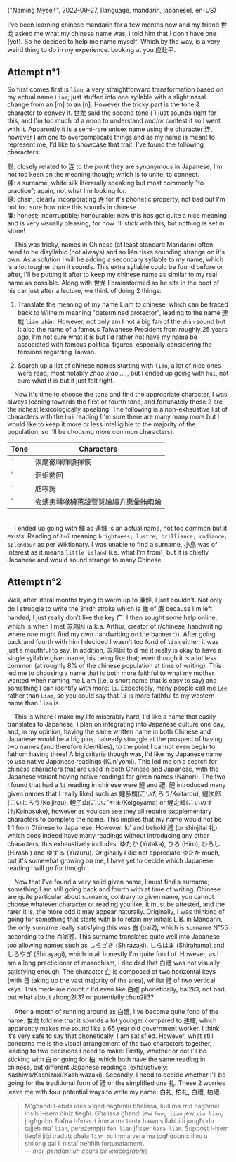 ("Naming Myself", 2022-09-27, [language, mandarin, japanese], en-US)

<span class="lettrine">I</span>'ve been learning chinese mandarin for a few months now and my friend 世龙 asked me what my chinese name was, I told him that I don't have one (yet). So he decided to help me name myself! Which by the way, is a very weird thing to do in my experience. Looking at you 应赴平.

## Attempt n°1
<span class="lettrine">S</span>o first comes first is `lian`, a very straightforward transformation based on my actual name `Liam`; just stuffed into one syllable with a slight nasal change from an [m] to an [n]. However the tricky part is the tone & character to convey it. 世龙 said the second tone (́ ́) just sounds right for this, and I'm too much of a noob to understand and/or contest it so I went with it. Apparently it is a semi-rare unisex name using the character 连, however I am one to overcomplicate things and as my name is meant to represent me, I'd like to showcase that trait. I've found the following characters:

聯: closely related to 连 to the point they are synonymous in Japanese, I'm not too keen on the meaning though; which is to unite, to connect.\
練: a surname, white silk literarally speaking but most commonly "to practice"; again, not what I'm looking for.\
鏈: chain, clearly incorporating 连 for it's phonetic property, not bad but I'm not too sure how nice this sounds in chinese\
廉: honest; incorruptible; honourable: now this has got quite a nice meaning and is very visually pleasing, for now I'll stick with this, but nothing is set in stone!

    This was tricky, names in Chinese (at least standard Mandarin) often need to be disyllabic (not always) and so lián risks sounding strange on it's own. As a solution I will be adding a secondary syllable to my name, which is a lot tougher than it sounds. This extra syllable could be found before or after, I'll be putting it after to keep my chinese name as similar to my real name as possible. Along with 世龙 I brainstormed as he sits in the boot of his car just after a lecture, we think of doing 2 things:

1. Translate the meaning of my name Liam to chinese, which can be traced back to Wilhelm meaning "determined protector", leading to the name 連戰 `lián zhàn`. However, not only am I not a big fan of the `zhàn` sound but it also the name of a famous Taiwanese President from roughly 25 years ago, I'm not sure what it is but I'd rather not have my name be associated with famous political figures, especially considering the tensions regarding Taiwan.
	
2. Search up a list of chinese names starting with `lián`, a lot of nice ones were read, most notably *zhao xiao ....*, but I ended up going with `hui`, not sure what it is but it just felt right.

    Now it's time to choose the tone and find the appropriate character, I was always leaning towards the first or fourth tone, and fortunately those 2 are the richest lexicologically speaking. The following is a non-exhaustive list of characters with the `hui` reading (I'm sure there are many many more but I would like to keep it more or less intelligible to the majority of the population, so I'll be choosing more common characters).


| Tone | Characters   					|
|------|--------------------------------|
|  ¯   | 诙麾徽暉輝隳揮恢         			|
|  ´   | 洄蛔茴回                			|
|  ˇ   | 虺咴誨                  		|
|  `   | 会蟪恚彗喙穢蕙諱薈慧繪繢卉惠彙賄晦燴	|

\
    I ended up going with 輝 as 連輝 is an actual name, not too common but it exists! Reading of `huī` meaning `brightness; lustre; brilliance; radiance; splendour` as per Wiktionary. I was unable to find a surname, 小島 was of interest as it means `little island` (i.e. what I'm from), but it is chiefly Japanese and would sound strange to many Chinese.

## Attempt n°2
<span class="lettrine">W</span>ell, after literal months trying to warm up to 廉輝, I just couldn't. Not only do I struggle to write the 3^rd^ stroke which is 撇 of 廉 because I'm left handed, I just really don't like the key 广. I then sought some help online, which is when I met 苏鸿因 (a.k.a. Arthur, creator of r/chinese_handwriting where one might find my own handwriting on the banner :)). After going back and fourth with him I decided I wasn't too fond of `lian` either, it was just a mouthful to say. In addition, 苏鸿因 told me it really is okay to have a single syllable given name, his being like that; even though it is a lot less common (at roughly 8% of the chinese population at time of writing). This led me to choosing a name that is both more faithful to what my mother wanted when naming me Liam (i.e. a short name that is easy to say) and something I can identify with more: `li`. Expectedly, many people call me `Lee` rather than `Liam`, so you could say that `li` is more faithful to my western name than `lian` is. 

    This is where I make my life miserably hard, I'd like a name that easily translates to Japanese, I plan on integrating into Japanese culture one day, and, in my opinion, having the same written name in both Chinese and Japanese would be a big plus. I already struggle at the prospect of having two names (and therefore identities), to the point I cannot even begin to fathom having three! A big criteria though was, I'd like my Japanese name to use native Japanese readings (Kun'yomi). This led me on a search for chinese characters that are used in both Chinese and Japanese, with the Japanese variant having native readings for given names (Nanori). The two I found that had a `li` reading in chinese were 鯉 and 禮. 鯉 introduced many given names that I really liked such as 鯉多朗(こいたろう/Koitarou), 鯉次郎(こいじろう/Koijirou​), 鯉子山(こいごやま/Koigoyama​) or 鯉之輔(こいのすけ/Koinosuke), however as you can see they all require supplementary characters to complete the name. This implies that my name would not be 1:1 from Chinese to Japanese. However, lo' and behold 禮 (or shinjitai 礼), which does indeed have many readings without introducing any other characters, this exhaustively includes: ​ゆたか (Yutaka​), ひろ (Hiro), ひろし (Hiroshi) and ゆずる (Yuzuru). Originally I did not appreciate ​ゆたか much, but it's somewhat growing on me, I have yet to decide which Japanese reading I will go for though.

    Now that I've found a very solid given name, I must find a surname; something I am still going back and fourth with at time of writing. Chinese are quite particular about surname, contrary to given name, you cannot choose whatever character or reading you like; it must be attested, and the rarer it is, the more odd it may appear naturally. Originally, I was thinking of going for something that starts with b to retain my initials L.B. in Mandarin, the only surname really satisfying this was 白 (bai2), which is surname N°55 according to the 百家姓. This surname translates quite well into Japanese too allowing names such as しらざき (Shirazaki), しらはま (Shirahama) and しらやぎ (Shirayagi), which in all honestly I'm quite fond of. However, as I am a long practicioner of masochism, I decided that 白禮 was not visually satisfying enough. The character 白 is composed of two horizontal keys (with 日 taking up the vast majority of the area), whilst 禮 of two vertical keys. This made me doubt if I'd even like 白禮 phonetically, bai2li3, not bad; but what about zhong2li3? or potentially chun2li3? 

    After a month of running around as 白禮, I've become quite fond of the name. 世龙 told me that it sounds a lot younger compared to 連輝, which apparently makes me sound like a 65 year old government worker. I think it's very safe to say that phonetically, I am satisfied. However, what still concerns me is the visual arrangement of the two characters together, leading to two decisions I need to make: Firstly, whether or not I'll be sticking with 白 or going for 柏, which both have the same reading in chinese, but different Japanese readings (exhaustively: Kashiwa/Kashizaki/Kashiwazaki). Secondly, I need to decide whether I'll be going for the traditional form of 禮 or the simplified one 礼. These 2 worries leave me with four potential ways to write my name: 白礼, 柏礼, 白禮, 柏禮.

>M'għandi l-ebda idea x'qed nagħmlu bħalissa, kull ma rrid nagħmel insib l-isem ċiniż tiegħi. Għalissa għandi jew `feng lian` jew `xia lian`, jogħġobni ħafna l-ħoss `f` imma ma tantx hawn sillabbi li joqgħodu tajjeb ma' `lian`, pereżempju `fen lian` jfisser `ħara liam`. Suppost l-isem tiegħi jiġi tradutt bħala `lian mu` imma vera ma jogħġobnix il `mu` u shilong qal li nista' neħħih fortunatament.\
— <cite>moi, pendant un cours de lexicographie</cite>